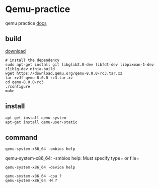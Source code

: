 # Qemu-practice
qemu practice
[docs](https://wiki.qemu.org/Documentation)

## build
[download](https://www.qemu.org/download/)
```
# install the dependency
sudo apt-get install git libglib2.0-dev libfdt-dev libpixman-1-dev zlib1g-dev ninja-build
wget https://download.qemu.org/qemu-8.0.0-rc3.tar.xz
tar xvJf qemu-8.0.0-rc3.tar.xz
cd qemu-8.0.0-rc3
./configure
make
```
## install
```
apt-get install qemu-system
apt-get install qemu-user-static
```
## command
```
qemu-system-x86_64 -smbios help
```
qemu-system-x86_64: -smbios help: Must specify type= or file=
```
qemu-system-x86_64 -device help
```

    qemu-system-x86_64 -cpu ?
    qemu-system-x86_64 -M ?

